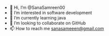 - 👋 Hi, I’m @SanaSamreen00
- 👀 I’m interested in software development 
- 🌱 I’m currently learning java
- 💞️ I’m looking to collaborate on GitHub 
- 📫 How to reach me sanasameeen@gmail.com 

<!---
SanaSamreen00/SanaSamreen00 is a ✨ special ✨ repository because its `README.md` (this file) appears on your GitHub profile.
You can click the Preview link to take a look at your changes.
--->
